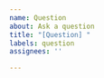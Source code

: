 ```yaml
---
name: Question
about: Ask a question
title: "[Question] "
labels: question
assignees: ''

---
```



